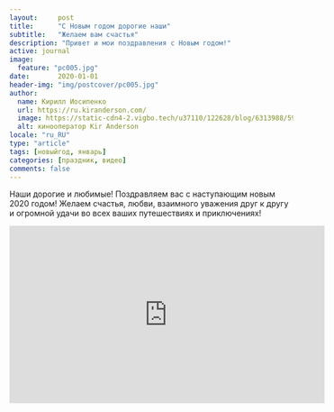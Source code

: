 ```yaml
---
layout:     post
title:      "С Новым годом дорогие наши"
subtitle:   "Желаем вам счастья"
description: "Привет и мои поздравления с Новым годом!"
active: journal
image:
  feature: "pc005.jpg"
date:       2020-01-01 
header-img: "img/postcover/pc005.jpg"
author:
  name: Кирилл Иосипенко
  url: https://ru.kiranderson.com/
  image: https://static-cdn4-2.vigbo.tech/u37110/122628/blog/6313988/5966857/78563766/1000-4055006aa43cf0886af853eb533cdeae.jpg
  alt: кинооператор Kir Аnderson
locale: "ru_RU"
type: "article"
tags: [новыйгод, январь]
categories: [праздник, видео]
comments: false
---
```


<p>Наши дорогие и любимые! Поздравляем вас с наступающим новым 2020 годом! Желаем счастья, любви, взаимного уважения друг к другу и огромной удачи во всех ваших путешествиях и приключениях!</p>

<p></p>
<iframe width="560" height="315" src="https://www.youtube.com/embed/mmlsrQxGkkE" frameborder="0" allow="accelerometer; autoplay; encrypted-media; gyroscope; picture-in-picture" allowfullscreen></iframe>

